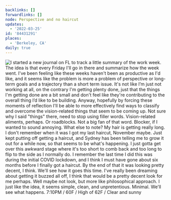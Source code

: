 ```yaml
---
backlinks: []
forwardlinks: []
node: Perspective and no haircut
updates:
  - '2022-03-25'
id: '84431291'
places:
  - 'Berkeley, CA'
daily: true
---
```

![I started a new journal on FL to track a little summary of the work week. The idea is that every Friday I'll go in there and summarize how the week went. I've been feeling like these weeks haven't been as productive as I'd like, and it seems like the problem is more a problem of perspective or long-term goals and a trajectory than a short term issue. It's not like I’m just not working at all, on the contrary I'm getting plenty done, just that the things I'm getting done are a bit small and don't feel like they're contributing to the overall thing I’d like to be building. Anyway, hopefully by forcing these moments of reflection I'll be able to more effectively find ways to classify and overcome the vision-related things that seem to be coming up. Not sure why I said "things" there, need to stop using filler words. Vision-related aliments, perhaps. Or roadblocks. Not a big fan of that word. Blocker, if I wanted to sound annoying. What else to note? My hair is getting really long. I don't remember when it was I got my last haircut, November maybe. Just kept putting off getting a haircut, and Sydney has been telling me to grow it out for a while now, so that seems to be what's happening. I just gotta get over this awkward stage where it's too short to comb back and too long to flip to the side as I normally do. I remember the last time I did this was during the initial COVID lockdown, and I think I must have gone about six months before I finally got a haircut. By the end of that it was looking pretty decent, I think. We'll see how it goes this time. I've really been dreaming about getting it buzzed all off, I think that would be a pretty decent look for me perhaps. Well maybe not look, but more like philosophical approach. I just like the idea, it seems simple, clean, and unpretentious. Minimal. We'll see what happens. 7:10PM / 60F / High of 62F / Clear and sunny](images/84431291/hRyRPEfxkJ-daily.webp "")
